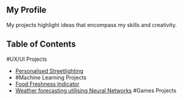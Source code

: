 ## My Profile

My projects highlight ideas that encompass my skills and creativity.

## Table of Contents
#UX/UI Projects
- [Personalised Streetlighting](#)
- #Machine Learning Projects
- [Food Freshness Indicator](#)
- [Weather forecasting utilising Neural Networks](#)
#Games Projects
